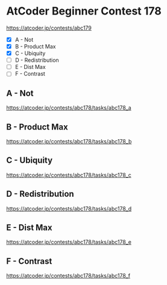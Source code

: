 # AtCoder Beginner Contest 178

https://atcoder.jp/contests/abc179

- [x] A - Not
- [x] B - Product Max
- [x] C - Ubiquity
- [ ] D - Redistribution
- [ ] E - Dist Max
- [ ] F - Contrast

## A - Not

https://atcoder.jp/contests/abc178/tasks/abc178_a

## B - Product Max

https://atcoder.jp/contests/abc178/tasks/abc178_b

## C - Ubiquity

https://atcoder.jp/contests/abc178/tasks/abc178_c

## D - Redistribution

https://atcoder.jp/contests/abc178/tasks/abc178_d

## E - Dist Max

https://atcoder.jp/contests/abc178/tasks/abc178_e

## F - Contrast

https://atcoder.jp/contests/abc178/tasks/abc178_f
